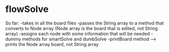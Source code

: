 # flowSolve

So far:
-takes in all the board files
-passes the String array to a method that converts to Node array
	(Node array is the board that is edited, not String array)
-assigns each node with some information that will be needed
-dummy methods for smartSolve and dumbSolve
-printBoard method --> prints the Node array board, not String array
